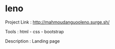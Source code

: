 # leno

Project Link : http://mahmoudanguooleno.surge.sh/

Tools : html - css - bootstrap

Description : Landing page 
